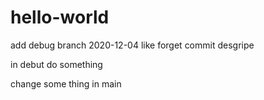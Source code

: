 # hello-world
add debug branch 2020-12-04
like forget commit desgripe

in debut do something

change some thing in main

